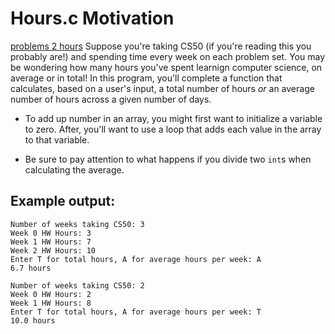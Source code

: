 # Hours.c Motivation

[problems 2 hours](https://cs50.harvard.edu/x/2023/problems/2/hours/)
Suppose you're taking CS50 (if you're reading this you probably are!) and spending time every week on each problem set. You may be wondering how many hours you've spent learnign computer science, on average or in total! In this program, you'll complete a function that calculates, based on a user's input, a total number of hours _or_ an average number of hours across a given number of days.

- To add up number in an array, you might first want to initialize a variable to zero. After, you'll want to use a loop that adds each value in the array to that variable.

- Be sure to pay attention to what happens if you divide two `int`s when calculating the average.

## Example output:

```
Number of weeks taking CS50: 3
Week 0 HW Hours: 3
Week 1 HW Hours: 7
Week 2 HW Hours: 10
Enter T for total hours, A for average hours per week: A
6.7 hours
```

```
Number of weeks taking CS50: 2
Week 0 HW Hours: 2
Week 1 HW Hours: 8
Enter T for total hours, A for average hours per week: T
10.0 hours
```
